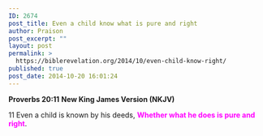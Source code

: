 ```yaml
---
ID: 2674
post_title: Even a child know what is pure and right
author: Praison
post_excerpt: ""
layout: post
permalink: >
  https://biblerevelation.org/2014/10/even-child-know-right/
published: true
post_date: 2014-10-20 16:01:24
---
```

<strong>Proverbs 20:11</strong>
<strong> New King James Version (NKJV)</strong>

11 Even a child is known by his deeds,
<span style="color: #ff00ff;"><strong>Whether what he does is pure and right</strong></span>.
